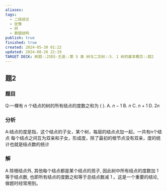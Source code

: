 ```yaml
---
aliases: 
tags:
  - 二级结论
  - 犹豫
  - 树
  - 数据结构
publish: true
finished: true
created: 2024-05-30 01:22
updated: 2024-08-26 22:19
TARGET DECK: 刷题::25DS-王道::第 5 章 树与二叉树::5. 1 树的基本概念::题2
---
```

## 题2
### 题目
Q:一棵有 $n$ 个结点的树的所有结点的度数之和为 ( ).
A. $n - 1$ 
B. $n$ 
C. $n + 1$ 
D. ${2n}$
### 分析
A:结点的度是指，这个结点的子女，某个树，每层的结点点加一起，一共有n个结点
每个结点之间互为双亲和子女，形成度，除了最初的根节点没有双亲，度的统计也就是结点数的统计
### 解
A
除根结点外, 其他每个结点都是某个结点的孩子, 因此树中所有结点的度数加 1 等于结点数, 也即所有结点的度数之和等于总结点数减 1 。这是一个重要的结论, 做题时经常用到。
